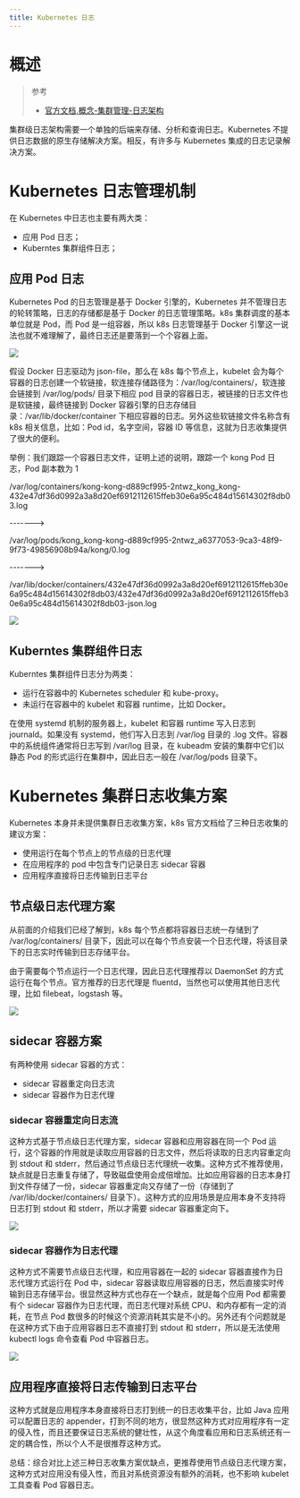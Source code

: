 ```yaml
---
title: Kubernetes 日志
---
```


# 概述

> 参考
>
> - [官方文档,概念-集群管理-日志架构](https://kubernetes.io/docs/concepts/cluster-administration/logging/)

集群级日志架构需要一个单独的后端来存储、分析和查询日志。Kubernetes 不提供日志数据的原生存储解决方案。相反，有许多与 Kubernetes 集成的日志记录解决方案。

# Kubernetes 日志管理机制

在 Kubernetes 中日志也主要有两大类：

- 应用 Pod 日志；
- Kuberntes 集群组件日志；

## 应用 Pod 日志

Kubernetes Pod 的日志管理是基于 Docker 引擎的，Kubernetes 并不管理日志的轮转策略，日志的存储都是基于 Docker 的日志管理策略。k8s 集群调度的基本单位就是 Pod，而 Pod 是一组容器，所以 k8s 日志管理基于 Docker 引擎这一说法也就不难理解了，最终日志还是要落到一个个容器上面。

![](https://notes-learning.oss-cn-beijing.aliyuncs.com/dstb2v/1616116985979-e135fbea-a7b9-4da3-81ab-ae6e56dc742b.png)

假设 Docker 日志驱动为 json-file，那么在 k8s 每个节点上，kubelet 会为每个容器的日志创建一个软链接，软连接存储路径为：/var/log/containers/，软连接会链接到 /var/log/pods/ 目录下相应 pod 目录的容器日志，被链接的日志文件也是软链接，最终链接到 Docker 容器引擎的日志存储目录：/var/lib/docker/container 下相应容器的日志。另外这些软链接文件名称含有 k8s 相关信息，比如：Pod id，名字空间，容器 ID 等信息，这就为日志收集提供了很大的便利。

举例：我们跟踪一个容器日志文件，证明上述的说明，跟踪一个 kong Pod 日志，Pod 副本数为 1

/var/log/containers/kong-kong-d889cf995-2ntwz_kong_kong-432e47df36d0992a3a8d20ef6912112615ffeb30e6a95c484d15614302f8db03.log

------->

/var/log/pods/kong_kong-kong-d889cf995-2ntwz_a6377053-9ca3-48f9-9f73-49856908b94a/kong/0.log

------->

/var/lib/docker/containers/432e47df36d0992a3a8d20ef6912112615ffeb30e6a95c484d15614302f8db03/432e47df36d0992a3a8d20ef6912112615ffeb30e6a95c484d15614302f8db03-json.log

![](https://notes-learning.oss-cn-beijing.aliyuncs.com/dstb2v/1616116985855-728179e1-7d6a-48da-a79e-d0e4c15be782.png)

## Kuberntes 集群组件日志

Kuberntes 集群组件日志分为两类：

- 运行在容器中的 Kubernetes scheduler 和 kube-proxy。
- 未运行在容器中的 kubelet 和容器 runtime，比如 Docker。

在使用 systemd 机制的服务器上，kubelet 和容器 runtime 写入日志到 journald。如果没有 systemd，他们写入日志到 /var/log 目录的 .log 文件。容器中的系统组件通常将日志写到 /var/log 目录，在 kubeadm 安装的集群中它们以静态 Pod 的形式运行在集群中，因此日志一般在 /var/log/pods 目录下。

# Kubernetes 集群日志收集方案

Kubernetes 本身并未提供集群日志收集方案，k8s 官方文档给了三种日志收集的建议方案：

- 使用运行在每个节点上的节点级的日志代理
- 在应用程序的 pod 中包含专门记录日志 sidecar 容器
- 应用程序直接将日志传输到日志平台

## 节点级日志代理方案

从前面的介绍我们已经了解到，k8s 每个节点都将容器日志统一存储到了 /var/log/containers/ 目录下，因此可以在每个节点安装一个日志代理，将该目录下的日志实时传输到日志存储平台。

由于需要每个节点运行一个日志代理，因此日志代理推荐以 DaemonSet 的方式运行在每个节点。官方推荐的日志代理是 fluentd，当然也可以使用其他日志代理，比如 filebeat，logstash 等。

![](https://notes-learning.oss-cn-beijing.aliyuncs.com/dstb2v/1616116985903-131ba156-b0a4-448f-a2f0-474461f0d060.png)

## sidecar 容器方案

有两种使用 sidecar 容器的方式：

- sidecar 容器重定向日志流
- sidecar 容器作为日志代理

### sidecar 容器重定向日志流

这种方式基于节点级日志代理方案，sidecar 容器和应用容器在同一个 Pod 运行，这个容器的作用就是读取应用容器的日志文件，然后将读取的日志内容重定向到 stdout 和 stderr，然后通过节点级日志代理统一收集。这种方式不推荐使用，缺点就是日志重复存储了，导致磁盘使用会成倍增加。比如应用容器的日志本身打到文件存储了一份，sidecar 容器重定向又存储了一份（存储到了 /var/lib/docker/containers/ 目录下）。这种方式的应用场景是应用本身不支持将日志打到 stdout 和 stderr，所以才需要 sidecar 容器重定向下。

![](https://notes-learning.oss-cn-beijing.aliyuncs.com/dstb2v/1616116985876-0caf78da-d1b0-481d-b01a-7889a5a39e42.png)

### sidecar 容器作为日志代理

这种方式不需要节点级日志代理，和应用容器在一起的 sidecar 容器直接作为日志代理方式运行在 Pod 中，sidecar 容器读取应用容器的日志，然后直接实时传输到日志存储平台。很显然这种方式也存在一个缺点，就是每个应用 Pod 都需要有个 sidecar 容器作为日志代理，而日志代理对系统 CPU、和内存都有一定的消耗，在节点 Pod 数很多的时候这个资源消耗其实是不小的。另外还有个问题就是在这种方式下由于应用容器日志不直接打到 stdout 和 stderr，所以是无法使用 kubectl logs 命令查看 Pod 中容器日志。

![](https://notes-learning.oss-cn-beijing.aliyuncs.com/dstb2v/1616116985873-cb51bd59-c44d-4460-aa4e-35d6507e4fff.png)

## 应用程序直接将日志传输到日志平台

这种方式就是应用程序本身直接将日志打到统一的日志收集平台，比如 Java 应用可以配置日志的 appender，打到不同的地方，很显然这种方式对应用程序有一定的侵入性，而且还要保证日志系统的健壮性，从这个角度看应用和日志系统还有一定的耦合性，所以个人不是很推荐这种方式。

总结：综合对比上述三种日志收集方案优缺点，更推荐使用节点级日志代理方案，这种方式对应用没有侵入性，而且对系统资源没有额外的消耗，也不影响 kubelet 工具查看 Pod 容器日志。
